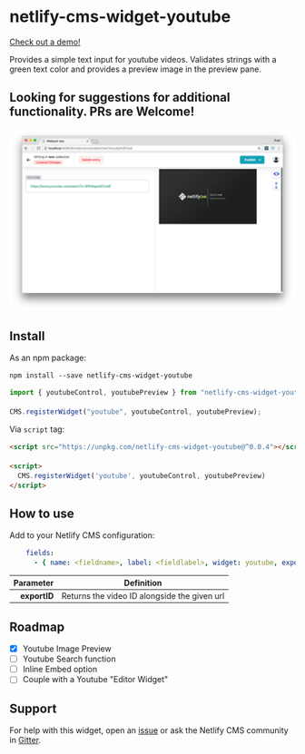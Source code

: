 # netlify-cms-widget-youtube

[Check out a demo!](https://netlify-cms-widget-youtube.netlify.com/demo)

Provides a simple text input for youtube videos. Validates strings with a green text color and provides a preview image in the preview pane.

## Looking for suggestions for additional functionality. PRs are Welcome!

![screenshot of youtube widget](screenshot.png)

## Install

As an npm package:

```shell
npm install --save netlify-cms-widget-youtube
```

```js
import { youtubeControl, youtubePreview } from "netlify-cms-widget-youtube";

CMS.registerWidget("youtube", youtubeControl, youtubePreview);
```

Via `script` tag:

```html
<script src="https://unpkg.com/netlify-cms-widget-youtube@^0.0.4"></script>

<script>
  CMS.registerWidget('youtube', youtubeControl, youtubePreview)
</script>
```

## How to use

Add to your Netlify CMS configuration:

```yaml
    fields:
      - { name: <fieldname>, label: <fieldlabel>, widget: youtube, exportID: false }
```

|    Parameter | Definition                                   |
| -----------: | -------------------------------------------- |
| **exportID** | Returns the video ID alongside the given url |

## Roadmap

*   [x] Youtube Image Preview
*   [ ] Youtube Search function
*   [ ] Inline Embed option
*   [ ] Couple with a Youtube "Editor Widget"

## Support

For help with this widget, open an [issue](https://github.com/hennessyevan/netlify-cms-widget-youtube) or ask the Netlify CMS community in [Gitter](https://gitter.im/netlify/netlifycms).
